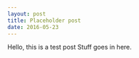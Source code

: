 ```yaml
---
layout: post
title: Placeholder post
date: 2016-05-23
---
```


Hello, this is a test post
Stuff goes in here.
